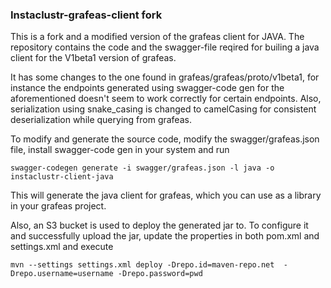 
### Instaclustr-grafeas-client fork

This is a fork and a modified version of the grafeas client for JAVA. The repository contains the code and the swagger-file reqired for builing a java client for the V1beta1 version of grafeas.

It has some changes to the one found in grafeas/grafeas/proto/v1beta1, for instance the endpoints generated using swagger-code gen for the aforementioned doesn't seem to work correctly for certain endpoints. Also, serialization using snake_casing is changed to camelCasing for consistent deserialization while querying from grafeas.

To modify and generate the source code, modify the swagger/grafeas.json file, install swagger-code gen in your system and run

    swagger-codegen generate -i swagger/grafeas.json -l java -o instaclustr-client-java

This will generate the java client for grafeas, which you can use as a library in your grafeas project.

Also, an S3 bucket is used to deploy the generated jar to. To configure it and successfully upload the jar, update the properties in both pom.xml and settings.xml and execute

    mvn --settings settings.xml deploy -Drepo.id=maven-repo.net  -Drepo.username=username -Drepo.password=pwd

